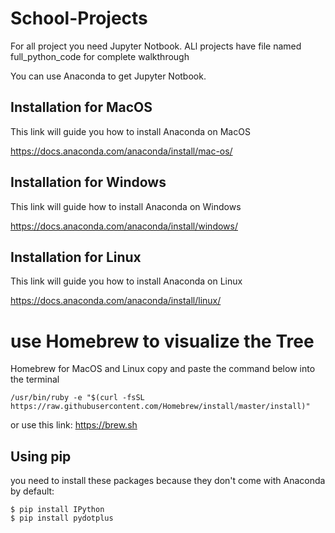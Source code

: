 # School-Projects

For all project you need Jupyter Notbook. ALl projects have file named full_python_code for complete walkthrough

You can use Anaconda to get Jupyter Notbook.

## Installation for MacOS

This link will guide you how to install Anaconda on MacOS

https://docs.anaconda.com/anaconda/install/mac-os/

## Installation for Windows

This link will guide how to install Anaconda on Windows

https://docs.anaconda.com/anaconda/install/windows/

## Installation for Linux

This link will guide you how to install Anaconda on Linux

https://docs.anaconda.com/anaconda/install/linux/


# use Homebrew to visualize the Tree 

Homebrew for MacOS and Linux copy and paste the command below into the terminal 

    /usr/bin/ruby -e "$(curl -fsSL https://raw.githubusercontent.com/Homebrew/install/master/install)"

or use this link: https://brew.sh

## Using pip 

you need to install these packages because they don't come with Anaconda by default: 

    $ pip install IPython
    $ pip install pydotplus
